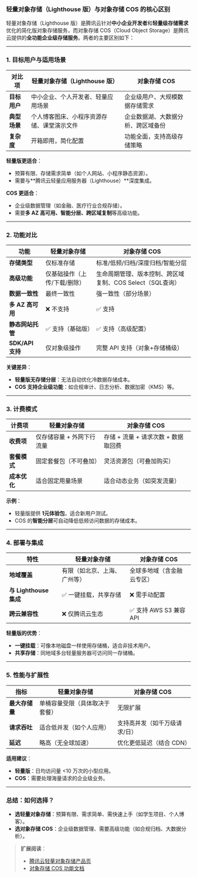 ### **轻量对象存储（Lighthouse 版）与对象存储 COS 的核心区别**

轻量对象存储（Lighthouse 版）是腾讯云针对**中小企业开发者**和**轻量级存储需求**优化的简化版对象存储服务，而对象存储 COS（Cloud Object Storage）是腾讯云提供的**全功能企业级存储服务**。两者的主要区别如下：

---

### **1. 目标用户与适用场景**
| **对比项**       | **轻量对象存储（Lighthouse 版）** | **对象存储 COS** |  
|------------------|--------------------------------|----------------|  
| **目标用户**     | 中小企业、个人开发者、轻量应用场景 | 企业级用户、大规模数据存储需求 |  
| **典型场景**     | 个人博客图床、小程序资源存储、课堂演示文件 | 企业数据湖、大数据分析、跨区域备份 |  
| **复杂度**       | 开箱即用，简化配置 | 功能全面，支持高级存储策略 |  

**轻量版更适合**：
- 预算有限、存储需求简单（如个人网站、小程序静态资源）。
- 需要与**腾讯云轻量应用服务器（Lighthouse）**深度集成。

**COS 更适合**：
- 企业级数据管理（如金融、医疗行业合规存储）。
- 需要**多 AZ 高可用、智能分层、跨区域复制**等高级功能。

---

### **2. 功能对比**
| **功能**               | **轻量对象存储** | **对象存储 COS** |  
|------------------------|----------------|----------------|  
| **存储类型**           | 仅标准存储 | 标准/低频/归档/深度归档/智能分层 |  
| **高级功能**           | 仅基础操作（上传/下载/删除） | 生命周期管理、版本控制、跨区域复制、COS Select（SQL查询） |  
| **数据一致性**         | 最终一致性 | 强一致性（部分场景） |  
| **多 AZ 高可用**       | ❌ 不支持 | ✅ 支持 |  
| **静态网站托管**       | ✅ 支持（基础版） | ✅ 支持（高级配置） |  
| **SDK/API 支持**       | 仅对象级操作 | 完整 API 支持（对象+存储桶级） |  

**关键差异**：
- **轻量版无存储分层**：无法自动优化冷数据存储成本。
- **COS 支持企业级功能**：如合规审计、日志分析、数据加密（KMS）等。

---

### **3. 计费模式**
| **计费项**         | **轻量对象存储** | **对象存储 COS** |  
|--------------------|----------------|----------------|  
| **收费项**         | 仅存储容量 + 外网下行流量 | 存储 + 流量 + 请求次数 + 数据取回费 |  
| **套餐模式**       | 固定套餐包（不可叠加） | 灵活资源包（可叠加购买） |  
| **成本优化**       | 适合固定用量场景 | 适合动态业务（如突发流量） |  

**示例**：
- 轻量版提供 **1元体验包**，适合新用户测试。
- COS 的**智能分层**可自动降低低频访问数据的存储成本。

---

### **4. 部署与集成**
| **特性**             | **轻量对象存储** | **对象存储 COS** |  
|----------------------|----------------|----------------|  
| **地域覆盖**         | 有限（如北京、上海、广州等） | 全球多地域（含金融云专区） |  
| **与 Lighthouse 集成** | ✅ 一键挂载，共享存储 | ❌ 需手动配置 |  
| **跨云兼容性**       | ❌ 仅腾讯云生态 | ✅ 支持 AWS S3 兼容 API |  

**轻量版的优势**：
- **一键挂载**：可像本地磁盘一样使用存储桶，适合非技术用户。
- **共享存储**：同地域多台轻量服务器可访问同一存储桶。

---

### **5. 性能与扩展性**
| **指标**       | **轻量对象存储** | **对象存储 COS** |  
|----------------|----------------|----------------|  
| **最大存储量** | 单桶容量受限（具体取决于套餐） | 无限扩展 |  
| **请求吞吐**   | 适合低并发（如个人应用） | 支持高并发（如千万级请求/日） |  
| **延迟**       | 略高（无全球加速） | 优化更低延迟（结合 CDN） |  

**适用建议**：
- **轻量版**：日均访问量 <10 万次的小型应用。
- **COS**：需要处理海量请求的企业级业务。

---

### **总结：如何选择？**
- **选轻量对象存储**：预算有限、需求简单、需快速上手（如学生项目、个人博客）。
- **选对象存储 COS**：企业级数据管理、需要高级功能（如合规归档、大数据分析）。

> **扩展阅读**：
> - [腾讯云轻量对象存储产品页](https://cloud.tencent.com/document/product/1207/80957)
> - [对象存储 COS 功能文档](https://cloud.tencent.com/document/product/436) 